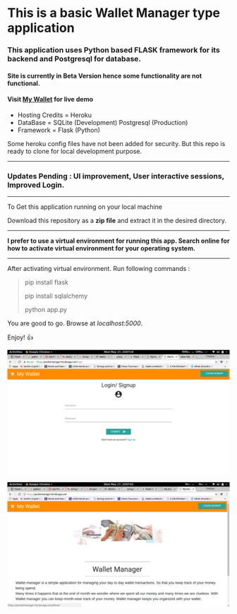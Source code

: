 # This is a basic Wallet Manager type application

### This application uses Python based FLASK framework for its backend and Postgresql for database.

#### Site is currently in **Beta Version** hence some functionality are not functional.

#### **Visit** [My Wallet](https://pocketmanager.herokuapp.com) **for live demo**

- Hosting Credits = Heroku
- DataBase = SQLite (Development) Postgresql (Production)
- Framework = Flask (Python)

Some heroku config files have not been added for security. But this repo is ready to clone for local development purpose.
___

### Updates Pending : UI improvement, User interactive sessions, Improved Login.
___

To Get this application running on your local machine

Download this repository as a **zip file** and extract it in the desired directory.

___

**I prefer to use a virtual environment for running this app.
Search online for how to activate virtual environment for your operating system.**

___

After activating virtual environment. Run following commands :

> pip install flask
> 
> pip install sqlalchemy
> 
> python app.py

You are good to go. Browse at *localhost:5000*.

Enjoy! :+1:

![Home Page](static/img/2.png)

![New Month](static/img/1.png)
